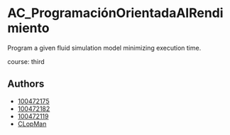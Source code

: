 # AC_ProgramaciónOrientadaAlRendimiento 

Program a given fluid simulation model minimizing execution time.

course: third

## Authors 
- [100472175](https://github.com/100472175)
- [100472182](https://github.com/100472182)
- [100472119](https://github.com/100472119)
- [CLopMan](https://github.com/CLopMan)
